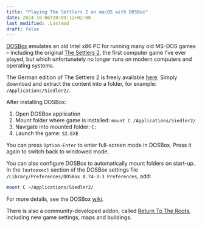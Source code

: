 ```yaml
---
title: "Playing The Settlers 2 on macOS with DOSBox"
date: 2024-10-06T20:09:12+02:00
last_modified: .Lastmod
draft: false
---
```


[DOSBox] emulates an old Intel x86 PC for running many old MS-DOS games – including the original [The Settlers 2], the first computer game I've ever played, but which unfortunately no longer runs on modern computers and operating systems.

The German edition of The Settlers 2 is freely available [here](https://www.chip.de/downloads/Die-Siedler-2-Gold-Edition_116251848.html).
Simply download and extract the content into a folder, for example: `/Applications/Siedler2/`.

After installing DOSBox:

1. Open DOSBox application
2. Mount folder where game is installed: `mount C /Applications/Siedler2/`
3. Navigate into mounted folder: `C:`
4. Launch the game: `S2.EXE`

You can press `Option-Enter` to enter full-screen mode in DOSBox.
Press it again to switch back to windowed mode.

You can also configure DOSBox to automatically mount folders on start-up.
In the `[autoexec]` section of the DOSBox settings file `/Library/Preferences/DOSBox 0.74-3-3 Preferences`, add:

```bash
mount C ~/Applications/Siedler2/
```

For more details, see the DOSBox [wiki].

There is also a community-developed addon, called [Return To The Roots], including new game settings, maps and buildings.

[DOSBox]: https://www.dosbox.com/
[The Settlers 2]: https://settlers2.net/
[wiki]: https://www.dosbox.com/wiki/DOSBox_and_Mac_OS_X
[Return To The Roots]: https://www.siedler25.org/
